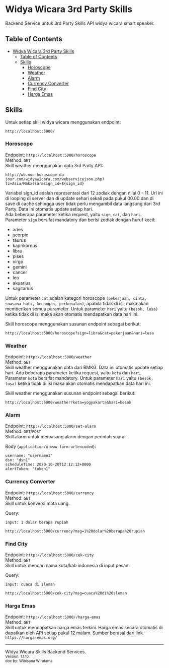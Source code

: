 # Widya Wicara 3rd Party Skills

Backend Service untuk 3rd Party Skills API widya wicara smart speaker.

## Table of Contents

- [Widya Wicara 3rd Party Skills](#widya-wicara-3rd-party-skills)
  - [Table of Contents](#table-of-contents)
  - [Skills](#skills)
    - [Horoscope](#horoscope)
    - [Weather](#weather)
    - [Alarm](#alarm)
    - [Currency Converter](#currency-converter)
    - [Find City](#find-city)
    - [Harga Emas](#harga-emas)

## Skills

Untuk setiap skill widya wicara menggunakan endpoint:

```
http://localhost:5000/
```

### Horoscope

Endpoint: `http://localhost:5000/horoscope` <br />
Method: `GET` <br />
Skill weather menggunakan data 3rd Party API:

```
http://wb.mon-horoscope-du-jour.com/widyawicara.com/webservicejson.php?tz=Asia/Makassar&sign_id=${sign_id}
```

Variabel sign_id adalah representasi dari 12 zodiak dengan nilai 0 - 11. Url ini di looping di server dan di update sehari sekali pada pukul 00.00 dan di save di cache sehingga user tidak perlu mengambil data langsung dari 3rd Party. Data ini otomatis update setiap hari. <br />
Ada beberapa parameter ketika request, yaitu `sign`, `cat`, dan `hari`. Parameter `sign` bersifat mandatory dan berisi zodiak dengan huruf kecil:

- aries
- scorpio
- taurus
- kaprikornus
- libra
- pises
- virgo
- gemini
- cancer
- leo
- akuarius
- sagitarius

Untuk parameter `cat` adalah kategori horoscope `(pekerjaan, cinta, suasana hati, keuangan, perkenalan)`, apabila tidak di isi, maka akan memberikan semua parameter. Untuk parameter `hari` yaitu `(besok, lusa)` ketika tidak di isi maka akan otomatis mendapatkan data hari ini.

Skill horoscope menggunakan susunan endpoint sebagai berikut:

```
http://localhost:5000/horoscope?sign=libra&cat=pekerjaan&hari=lusa
```

### Weather

Endpoint: `http://localhost:5000/weather` <br />
Method: `GET` <br />
Skill weather menggunakan data dari BMKG. Data ini otomatis update setiap hari. Ada beberapa parameter ketika request, yaitu `kota` dan `hari`. Parameter `kota` bersifat mandatory. Untuk parameter `hari` yaitu `(besok, lusa)` ketika tidak di isi maka akan otomatis mendapatkan data hari ini.

Skill weather menggunakan susunan endpoint sebagai berikut:

```
http://localhost:5000/weather?kota=yogyakarta&hari=besok
```

### Alarm

Endpoint: `http://localhost:5000/set-alarm` <br />
Method: `GET`/`POST` <br />
Skill alarm untuk memasang alarm dengan perintah suara.

Body (`application/x-www-form-urlencoded`):
```
username: "username1"
dsn: "dsn1"
scheduleTime: 2020-10-20T12:12:12+0000
alertToken: "token1"
```

### Currency Converter

Endpoint: `http://localhost:5000/currency` <br />
Method: `GET` <br />
Skill untuk konversi mata uang.

Query:
```
input: 1 dolar berapa rupiah

http://localhost:5000/currency?msg=1%20dolar%20berapa%20rupiah
```

### Find City

Endpoint: `http://localhost:5000/cek-city` <br />
Method: `GET` <br />
Skill untuk mencari nama kota/kab indonesia di input pesan.

Query:
```
input: cuaca di sleman

http://localhost:5000/cek-city?msg=cuaca%20di%20sleman
```

### Harga Emas

Endpoint: `http://localhost:5000//harga-emas` <br />
Method: `GET` <br />
Skill untuk mendapatkan harga emas terkini. Harga emas secara otomatis di dapatkan oleh API setiap pukul 12 malam. Sumber berasal dari link `https://harga-emas.org/`


---

Widya Wicara Skills Backend Services. <br />
<small>Version: 1.1.10</small> <br />
<small>doc by: Wibisana Wiratama</small> <br />
